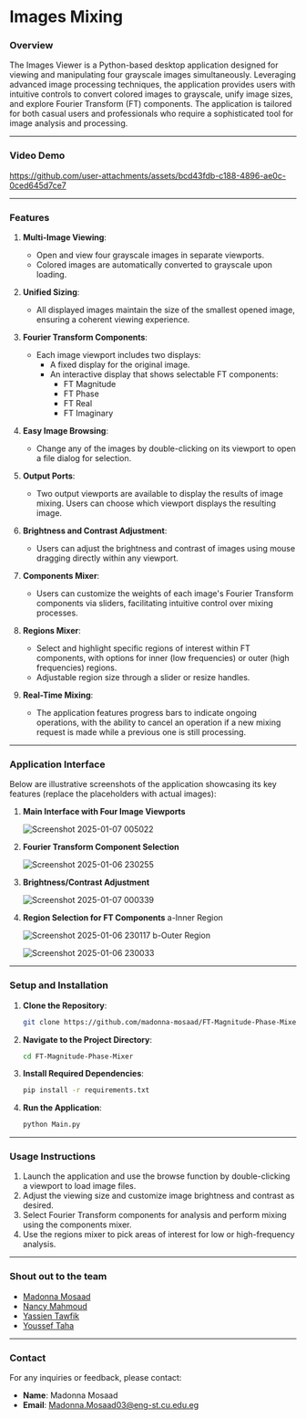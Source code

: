 # Images Mixing

### **Overview**
The Images Viewer is a Python-based desktop application designed for viewing and manipulating four grayscale images simultaneously. Leveraging advanced image processing techniques, the application provides users with intuitive controls to convert colored images to grayscale, unify image sizes, and explore Fourier Transform (FT) components. The application is tailored for both casual users and professionals who require a sophisticated tool for image analysis and processing.

---
### **Video Demo**
   https://github.com/user-attachments/assets/bcd43fdb-c188-4896-ae0c-0ced645d7ce7
   
---

### **Features**

1. **Multi-Image Viewing**:
   - Open and view four grayscale images in separate viewports.
   - Colored images are automatically converted to grayscale upon loading.

2. **Unified Sizing**:
   - All displayed images maintain the size of the smallest opened image, ensuring a coherent viewing experience.

3. **Fourier Transform Components**:
   - Each image viewport includes two displays:
     - A fixed display for the original image.
     - An interactive display that shows selectable FT components: 
       - FT Magnitude
       - FT Phase
       - FT Real
       - FT Imaginary

4. **Easy Image Browsing**:
   - Change any of the images by double-clicking on its viewport to open a file dialog for selection.

5. **Output Ports**:
   - Two output viewports are available to display the results of image mixing. Users can choose which viewport displays the resulting image.

6. **Brightness and Contrast Adjustment**:
   - Users can adjust the brightness and contrast of images using mouse dragging directly within any viewport.

7. **Components Mixer**:
   - Users can customize the weights of each image's Fourier Transform components via sliders, facilitating intuitive control over mixing processes.

8. **Regions Mixer**:
   - Select and highlight specific regions of interest within FT components, with options for inner (low frequencies) or outer (high frequencies) regions.
   - Adjustable region size through a slider or resize handles.

9. **Real-Time Mixing**:
   - The application features progress bars to indicate ongoing operations, with the ability to cancel an operation if a new mixing request is made while a previous one is still processing.

---

### **Application Interface**
Below are illustrative screenshots of the application showcasing its key features (replace the placeholders with actual images):

1. **Main Interface with Four Image Viewports**
   
   ![Screenshot 2025-01-07 005022](https://github.com/user-attachments/assets/ad4227fe-94de-49d4-b67d-933e2159e7ef)

2. **Fourier Transform Component Selection**
   
   ![Screenshot 2025-01-06 230255](https://github.com/user-attachments/assets/6dab3dc0-1eb7-4817-b60c-b965105dfcef)

3. **Brightness/Contrast Adjustment**
   
   ![Screenshot 2025-01-07 000339](https://github.com/user-attachments/assets/b65d1fe5-7ff8-4648-ac90-9015cc1300a7)
   
4. **Region Selection for FT Components**
   a-Inner Region
   
   ![Screenshot 2025-01-06 230117](https://github.com/user-attachments/assets/5469e2ae-6caa-4e11-882c-b36fb72628ae)
   b-Outer Region
   
   ![Screenshot 2025-01-06 230033](https://github.com/user-attachments/assets/00268d84-ff44-4d3e-b4be-91b603477dd1)


---

### **Setup and Installation**
1. **Clone the Repository**:
   ```bash
   git clone https://github.com/madonna-mosaad/FT-Magnitude-Phase-Mixer.git
   ```
2. **Navigate to the Project Directory**:
   ```bash
   cd FT-Magnitude-Phase-Mixer
   ```
3. **Install Required Dependencies**:
   ```bash
   pip install -r requirements.txt
   ```
4. **Run the Application**:
   ```bash
   python Main.py
   ```

---

### **Usage Instructions**
1. Launch the application and use the browse function by double-clicking a viewport to load image files.
2. Adjust the viewing size and customize image brightness and contrast as desired.
3. Select Fourier Transform components for analysis and perform mixing using the components mixer.
4. Use the regions mixer to pick areas of interest for low or high-frequency analysis.

---

### **Shout out to the team**

- [Madonna Mosaad](https://github.com/madonna-mosaad)
- [Nancy Mahmoud](https://github.com/nancymahmoud1)
- [Yassien Tawfik](https://github.com/YassienTawfikk)
- [Youssef Taha](https://github.com/yousseftaha167)
---

### **Contact**
For any inquiries or feedback, please contact:
- **Name**: Madonna Mosaad
- **Email**: [Madonna.Mosaad03@eng-st.cu.edu.eg](mailto:Madonna.Mosaad03@eng-st.cu.edu.eg)
